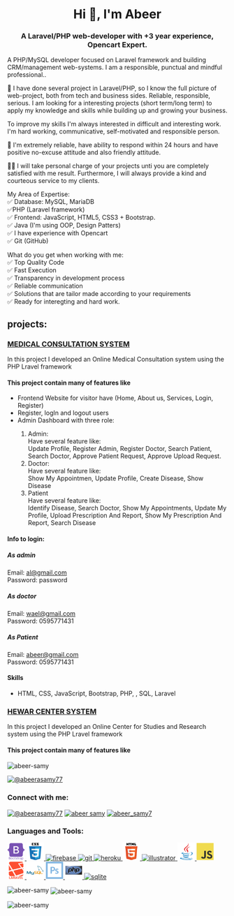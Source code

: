 <h1 align="center">Hi 👋, I'm Abeer</h1>
<h3 align="center">A Laravel/PHP web-developer with +3 year experience, Opencart Expert.</h3>


A PHP/MySQL developer focused on Laravel framework and building CRM/management web-systems. I am a responsible, punctual and mindful professional.. 
<p align="left">
🌱 I have done several project in Laravel/PHP, so I know the full picture of web-project, both from tech and business sides. Reliable, responsible, serious.
I am looking for a interesting projects (short term/long term) to apply my knowledge and skills while building up and growing your business.

To improve my skills I'm always interested in difficult and interesting work.
I'm hard working, communicative, self-motivated and responsible person.

💬 I'm extremely reliable, have ability to respond within 24 hours and have positive no-excuse attitude and also friendly attitude.

👨‍💻 I will take personal charge of your projects unti you are completely satisfied with me result. Furthermore, I will always provide a kind and courteous service to my clients.

My Area of Expertise: <br>
✅ Database: MySQL, MariaDB <br>
✅PHP (Laravel framework) <br>
✅ Frontend: JavaScript, HTML5, CSS3 + Bootstrap. <br>
✅ Java (I'm using OOP, Design Patters) <br>
✅ I have experience with Opencart <br>
✅ Git (GitHub) <br>

What do you get when working with me: <br>
✅ Top Quality Code <br>
✅ Fast Execution <br>
✅ Transparency in development process <br>
✅ Reliable communication <br>
✅ Solutions that are tailor made according to your requirements <br>
✅ Ready for interegting and hard work. <br>

## projects:
<h3> <a href="http://secret-earth-20637.herokuapp.com">MEDICAL CONSULTATION SYSTEM</a></h3>
<p>In this project I developed an Online Medical Consultation system using the PHP Lravel framework</p>
<h4>This project contain many of features like</h4>
<ul>
<li>Frontend Website for visitor have (Home, About us, Services, Login, Register)  
<li>Register, logIn and logout users</li>
  <li>Admin Dashboard with three role:</li>
 <ol>
 <li> Admin:</li>
    Have several feature like:<br>
    Update Profile, Register Admin, Register Doctor, Search Patient, Search Doctor, Approve Patient Request, Approve Upload Request.
   <li> Doctor:</li>
    Have several feature like:<br>
 Show My Appointmen, Update Profile, Create Disease, Show Disease
<li> Patient</li>      
      Have several feature like:<br>
  Identify Disease, Search Doctor, Show My Appointments, Update My Profile, Upload Prescription And Report, Show My Prescription And Report, Search Disease
  </ol>

</ul>

#### Info to login:
##### As admin 
Email: al@gmail.com<br>
Password: password<br>
##### As doctor 
Email: wael@gmail.com<br>
Password: 0595771431<br>
##### As Patient 
Email: abeer@gmail.com<br>
Password: 0595771431<br>

<h4>Skills </h4>
<ul>
<li> HTML, CSS, JavaScript, Bootstrap, PHP, , SQL, Laravel</li>
</ul>

<h3> <a href="https://github.com/Abeer-Samy/Hiwar-Center/tree/master">HEWAR CENTER SYSTEM</a></h3>
<p>In this project I developed an Online Center for Studies and Research system using the PHP Lravel framework</p>
<h4>This project contain many of features like</h4>



<p align="left"> <img src="https://komarev.com/ghpvc/?username=abeer-samy&label=Profile%20views&color=0e75b6&style=flat" alt="abeer-samy" /> </p>

<p align="left"> <a href="https://twitter.com/@abeerasamy77" target="blank"><img src="https://img.shields.io/twitter/follow/@abeerasamy77?logo=twitter&style=for-the-badge" alt="@abeerasamy77" /></a> </p>


<h3 align="left">Connect with me:</h3>
<p align="left">
<a href="https://twitter.com/@abeerasamy77" target="blank"><img align="center" src="https://raw.githubusercontent.com/rahuldkjain/github-profile-readme-generator/master/src/images/icons/Social/twitter.svg" alt="@abeerasamy77" height="30" width="40" /></a>
<a href="https://fb.com/abeer samy" target="blank"><img align="center" src="https://raw.githubusercontent.com/rahuldkjain/github-profile-readme-generator/master/src/images/icons/Social/facebook.svg" alt="abeer samy" height="30" width="40" /></a>
<a href="https://instagram.com/abeer_samy7" target="blank"><img align="center" src="https://raw.githubusercontent.com/rahuldkjain/github-profile-readme-generator/master/src/images/icons/Social/instagram.svg" alt="abeer_samy7" height="30" width="40" /></a>

</p>

<h3 align="left">Languages and Tools:</h3>
<p align="left"> <a href="https://getbootstrap.com" target="_blank" rel="noreferrer"> <img src="https://raw.githubusercontent.com/devicons/devicon/master/icons/bootstrap/bootstrap-plain-wordmark.svg" alt="bootstrap" width="40" height="40"/> </a> <a href="https://www.w3schools.com/css/" target="_blank" rel="noreferrer"> <img src="https://raw.githubusercontent.com/devicons/devicon/master/icons/css3/css3-original-wordmark.svg" alt="css3" width="40" height="40"/> </a> <a href="https://firebase.google.com/" target="_blank" rel="noreferrer"> <img src="https://www.vectorlogo.zone/logos/firebase/firebase-icon.svg" alt="firebase" width="40" height="40"/> </a> <a href="https://git-scm.com/" target="_blank" rel="noreferrer"> <img src="https://www.vectorlogo.zone/logos/git-scm/git-scm-icon.svg" alt="git" width="40" height="40"/> </a> <a href="https://heroku.com" target="_blank" rel="noreferrer"> <img src="https://www.vectorlogo.zone/logos/heroku/heroku-icon.svg" alt="heroku" width="40" height="40"/> </a> <a href="https://www.w3.org/html/" target="_blank" rel="noreferrer"> <img src="https://raw.githubusercontent.com/devicons/devicon/master/icons/html5/html5-original-wordmark.svg" alt="html5" width="40" height="40"/> </a> <a href="https://www.adobe.com/in/products/illustrator.html" target="_blank" rel="noreferrer"> <img src="https://www.vectorlogo.zone/logos/adobe_illustrator/adobe_illustrator-icon.svg" alt="illustrator" width="40" height="40"/> </a> <a href="https://www.java.com" target="_blank" rel="noreferrer"> <img src="https://raw.githubusercontent.com/devicons/devicon/master/icons/java/java-original.svg" alt="java" width="40" height="40"/> </a> <a href="https://developer.mozilla.org/en-US/docs/Web/JavaScript" target="_blank" rel="noreferrer"> <img src="https://raw.githubusercontent.com/devicons/devicon/master/icons/javascript/javascript-original.svg" alt="javascript" width="40" height="40"/> </a> <a href="https://laravel.com/" target="_blank" rel="noreferrer"> <img src="https://raw.githubusercontent.com/devicons/devicon/master/icons/laravel/laravel-plain-wordmark.svg" alt="laravel" width="40" height="40"/> </a> <a href="https://www.mysql.com/" target="_blank" rel="noreferrer"> <img src="https://raw.githubusercontent.com/devicons/devicon/master/icons/mysql/mysql-original-wordmark.svg" alt="mysql" width="40" height="40"/> </a> <a href="https://www.photoshop.com/en" target="_blank" rel="noreferrer"> <img src="https://raw.githubusercontent.com/devicons/devicon/master/icons/photoshop/photoshop-line.svg" alt="photoshop" width="40" height="40"/> </a> <a href="https://www.php.net" target="_blank" rel="noreferrer"> <img src="https://raw.githubusercontent.com/devicons/devicon/master/icons/php/php-original.svg" alt="php" width="40" height="40"/> </a> <a href="https://www.sqlite.org/" target="_blank" rel="noreferrer"> <img src="https://www.vectorlogo.zone/logos/sqlite/sqlite-icon.svg" alt="sqlite" width="40" height="40"/> </a> </p>

<p><img align="left" src="https://github-readme-stats.vercel.app/api/top-langs?username=abeer-samy&show_icons=true&locale=en&layout=compact" alt="abeer-samy" /></p>

<p>&nbsp;<img align="center" src="https://github-readme-stats.vercel.app/api?username=abeer-samy&show_icons=true&locale=en" alt="abeer-samy" /></p>

<p><img align="center" src="https://github-readme-streak-stats.herokuapp.com/?user=abeer-samy&" alt="abeer-samy" /></p>

